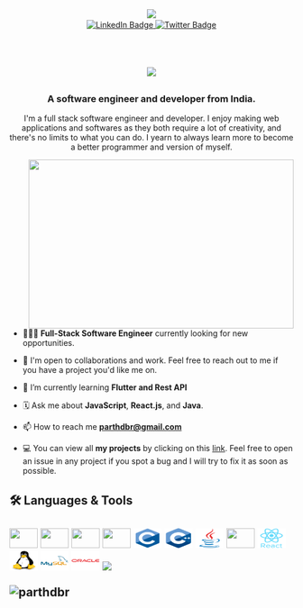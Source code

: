 <div id="header" align="center">
  <img src="https://media.giphy.com/media/SWoSkN6DxTszqIKEqv/giphy.gif" width="100"/>
</div>

<div id="badges" align="center">
  <a href="https://www.linkedin.com/in/parth-dobariya/">
    <img src="https://img.shields.io/badge/LinkedIn-blue?style=for-the-badge&logo=linkedin&logoColor=white" alt="LinkedIn Badge"/>
  </a>
  <a href="https://twitter.com/parth__151">
    <img src="https://img.shields.io/badge/Twitter-blue?style=for-the-badge&logo=twitter&logoColor=white" alt="Twitter Badge"/>
  </a>
  <br>
  <img src="https://komarev.com/ghpvc/?username=parthdbr&style=flat-square&color=blue" alt=""/>
</div>

<h1 align="center">
    <img src="https://readme-typing-svg.herokuapp.com/?lines=Hi+there!+👋🏽;I'm+Parth!+🦈;Nice+to+meet+you!+🙂&center=true&size=30&color=29d2a">
</h1>

<h3 align="center">A software engineer and developer from India.</h3>

<p align="center">I'm a full stack software engineer and developer. I enjoy making web applications and softwares as they both require a lot of creativity, and there's no limits to what you can do. I yearn to always learn more to become a better programmer and version of myself.</p>

<img align="right" width="470px" height="300px" src="https://media.giphy.com/media/Ah3zHH7hvsSB2/giphy.gif">

- 👨🏽‍💻   **Full-Stack Software Engineer** currently looking for new opportunities.

- 👥   I'm open to collaborations and work. Feel free to reach out to me if you have a project you'd like me on.

- 🌱   I’m currently learning **Flutter and Rest API**

- 🗓    Ask me about **JavaScript**, **React.js**, and **Java**.

- 📫   How to reach me **parthdbr@gmail.com**

- 💻   You can view all **my projects** by clicking on this [link](https://github.com/parthdbr?tab=repositories). Feel free to open an issue in any project if you spot a bug and I will try to fix it as soon as possible.

<h2>🛠 Languages & Tools<h2>
 <p align="left">

  <img height="35" width="50" src="https://cdn.jsdelivr.net/gh/devicons/devicon/icons/html5/html5-plain-wordmark.svg" />
 <img height="35" width="50" src="https://cdn.jsdelivr.net/gh/devicons/devicon/icons/css3/css3-plain-wordmark.svg" />
  <img height="35" width="50" src="https://cdn.jsdelivr.net/gh/devicons/devicon/icons/sass/sass-original.svg" />
 <img height="35" width="50" src="https://cdn.jsdelivr.net/gh/devicons/devicon/icons/git/git-original.svg" />
<img width="50" height="35" src="https://raw.githubusercontent.com/devicons/devicon/master/icons/c/c-original.svg" />
<img width="50" height="35" src="https://raw.githubusercontent.com/devicons/devicon/master/icons/cplusplus/cplusplus-original.svg"/>
<img  width="50" height="35" src="https://raw.githubusercontent.com/devicons/devicon/master/icons/java/java-original.svg"/>
 <img height="35" width="50" src="https://cdn.jsdelivr.net/gh/devicons/devicon/icons/javascript/javascript-plain.svg" />
<img src="https://raw.githubusercontent.com/devicons/devicon/master/icons/react/react-original-wordmark.svg" alt="react" width="50" height="35"/>
<img src="https://raw.githubusercontent.com/devicons/devicon/master/icons/linux/linux-original.svg" alt="linux" width="50" height="35"/>
<img src="https://raw.githubusercontent.com/devicons/devicon/master/icons/mysql/mysql-original-wordmark.svg" alt="mysql" width="50" height="35"/>
<img src="https://raw.githubusercontent.com/devicons/devicon/master/icons/oracle/oracle-original.svg" width="50" height="35"/>
<img width="50" height"35" src="https://raw.githubusercontent.com/jmnote/z-icons/master/svg/php.svg"/>

<p><img align="left" src="https://github-readme-stats.vercel.app/api/top-langs?username=parthdbr&show_icons=true&locale=en&layout=compact" alt="parthdbr" /></p>
<!-- ### Hey Folks! 👋

<!--
**parthdbr/parthdbr** is a ✨ _special_ ✨ repository because its `README.md` (this file) appears on your GitHub profile.

Here are some ideas to get you started:

- 🔭 I’m currently working on ...
- 🌱 I’m currently learning ...
- 👯 I’m looking to collaborate on ...
- 🤔 I’m looking for help with ...
- 💬 Ask me about ...
- 📫 How to reach me: ...
- 😄 Pronouns: ...
- ⚡ Fun fact: ...
-->
